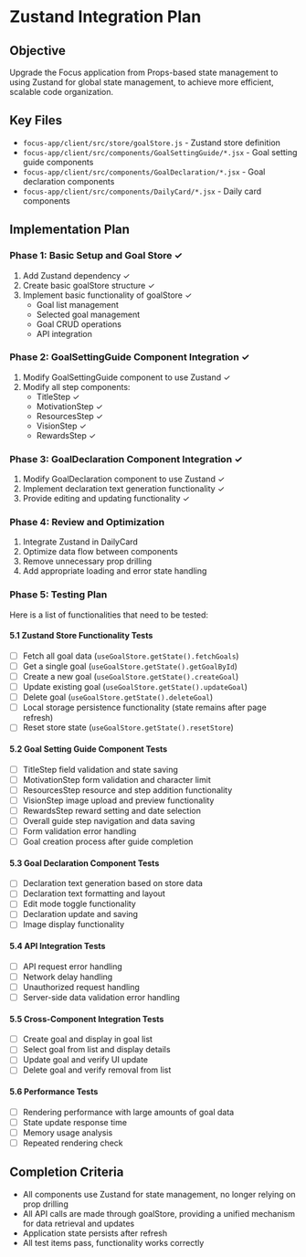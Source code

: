 # Zustand Integration Plan

## Objective
Upgrade the Focus application from Props-based state management to using Zustand for global state management, to achieve more efficient, scalable code organization.

## Key Files
- `focus-app/client/src/store/goalStore.js` - Zustand store definition
- `focus-app/client/src/components/GoalSettingGuide/*.jsx` - Goal setting guide components
- `focus-app/client/src/components/GoalDeclaration/*.jsx` - Goal declaration components
- `focus-app/client/src/components/DailyCard/*.jsx` - Daily card components

## Implementation Plan

### Phase 1: Basic Setup and Goal Store ✓
1. Add Zustand dependency ✓
2. Create basic goalStore structure ✓
3. Implement basic functionality of goalStore ✓
   - Goal list management
   - Selected goal management
   - Goal CRUD operations
   - API integration

### Phase 2: GoalSettingGuide Component Integration ✓
1. Modify GoalSettingGuide component to use Zustand ✓
2. Modify all step components:
   - TitleStep ✓
   - MotivationStep ✓
   - ResourcesStep ✓
   - VisionStep ✓
   - RewardsStep ✓

### Phase 3: GoalDeclaration Component Integration ✓
1. Modify GoalDeclaration component to use Zustand ✓
2. Implement declaration text generation functionality ✓
3. Provide editing and updating functionality ✓

### Phase 4: Review and Optimization
1. Integrate Zustand in DailyCard
2. Optimize data flow between components
3. Remove unnecessary prop drilling
4. Add appropriate loading and error state handling

### Phase 5: Testing Plan
Here is a list of functionalities that need to be tested:

#### 5.1 Zustand Store Functionality Tests
- [ ] Fetch all goal data (`useGoalStore.getState().fetchGoals`)
- [ ] Get a single goal (`useGoalStore.getState().getGoalById`)
- [ ] Create a new goal (`useGoalStore.getState().createGoal`)
- [ ] Update existing goal (`useGoalStore.getState().updateGoal`)
- [ ] Delete goal (`useGoalStore.getState().deleteGoal`)
- [ ] Local storage persistence functionality (state remains after page refresh)
- [ ] Reset store state (`useGoalStore.getState().resetStore`)

#### 5.2 Goal Setting Guide Component Tests
- [ ] TitleStep field validation and state saving
- [ ] MotivationStep form validation and character limit
- [ ] ResourcesStep resource and step addition functionality
- [ ] VisionStep image upload and preview functionality
- [ ] RewardsStep reward setting and date selection
- [ ] Overall guide step navigation and data saving
- [ ] Form validation error handling
- [ ] Goal creation process after guide completion

#### 5.3 Goal Declaration Component Tests
- [ ] Declaration text generation based on store data
- [ ] Declaration text formatting and layout
- [ ] Edit mode toggle functionality
- [ ] Declaration update and saving
- [ ] Image display functionality

#### 5.4 API Integration Tests
- [ ] API request error handling
- [ ] Network delay handling
- [ ] Unauthorized request handling
- [ ] Server-side data validation error handling

#### 5.5 Cross-Component Integration Tests
- [ ] Create goal and display in goal list
- [ ] Select goal from list and display details
- [ ] Update goal and verify UI update
- [ ] Delete goal and verify removal from list

#### 5.6 Performance Tests
- [ ] Rendering performance with large amounts of goal data
- [ ] State update response time
- [ ] Memory usage analysis
- [ ] Repeated rendering check

## Completion Criteria
- All components use Zustand for state management, no longer relying on prop drilling
- All API calls are made through goalStore, providing a unified mechanism for data retrieval and updates
- Application state persists after refresh
- All test items pass, functionality works correctly 